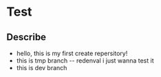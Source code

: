 # Test
## Describe
- hello, this is my first create repersitory!
- this is tmp branch
-- redenval i just wanna test it
- this is dev branch
